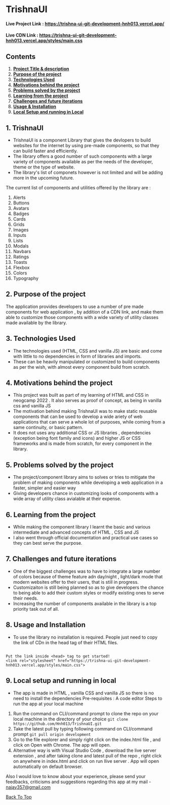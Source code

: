 # TrishnaUI<a name="top"></a>

#### Live Project Link : https://trishna-ui-git-development-hnh013.vercel.app/
#### Live CDN Link : https://trishna-ui-git-development-hnh013.vercel.app/styles/main.css

## Contents

1. **[Project Title & description](#trishnaUI)**
2. **[Purpose of the project](#purpose-of-the-project)**
3. **[Technologies Used](#technologies-used)**
4. **[Motivations behind the project](#motivations-behind-the-project)**
5. **[Problems solved by the project](#problems-solved-by-the-project)**
6. **[Learning from the project](#learning-from-the-project)** 
7. **[Challenges and future iterations](#challenges-and-future-iterations)**
8. **[Usage & Installation](#usage-and-installation)**
9. **[Local Setup and running in Local](#local-setup-and-running-in-local)**

## 1. TrishnaUI<a name="trishnaUI"></a>
* TrishnaUI is a component Library that gives the devlopers to build websites for the internet by using pre-made components, so that they can build faster and efficiently. 
* The library offers a good number of such components with a large variety of components available as per the needs of the developer, theme or the type of website. 
* The library's list of componets however is not limited and will be adding more in the upcoming future. 

The current list of components and utilities offered by the library are :
  
1. Alerts
2. Buttons
3. Avatars
4. Badges
5. Cards 
6. Grids
7. Images
8. Inputs
9. Lists
10. Modals
11. Navbars
12. Ratings
13. Toasts
14. Flexbox
15. Colors
16. Typography

## 2. Purpose of the project<a name="purpose-of-the-project"></a>

The application provides developers to use a number of pre made components for web application , by addition of a CDN link, and make them able to customize those
components with a wide variety of utility classes made available by the library.

## 3. Technologies Used<a name="technologies-used"></a>
* The technologies used (HTML, CSS and vanilla JS) are basic and come with little to no dependencies in form of libraries and imports.
* These can be heavily manipulated or customized to build components as per the wish, with almost every component build from scratch. 

## 4. Motivations behind the project<a name="motivations-behind-the-project"></a>

* This project was built as part of my learning of HTML and CSS in neogcamp 2022 . It also serves as proof of concept, as being in vanilla css and vanilla JS
* The motivation behind making TrishnaUI was to make static reusable components that can be used to develop a wide ariety of web applications that can serve a whole lot of purposes, while coming from a same continuity, or basic pattern.  
* It does not uses any additional CSS or JS libraries , dependencies (exception being font family and icons) and higher JS or CSS frameworks  and is made from scratch, for every component in the library.

## 5. Problems solved by the project<a name="problems-solved-by-the-project"></a>

* The project/component library aims to solves or tries to mitigate the problem of making components while developing a web application in a faster, simpler and easier way
* Giving developers chance in customizing looks of components with a wide array of utility class avialable at their expense.

## 6. Learning from the project<a name="learning-from-the-project"></a>

* While making the component library I learnt the basic and various intermediate and advanced concepts of HTML , CSS and JS 
* I also went through official documentation and practical use cases so they can best serve the purpose.

## 7. Challenges and future iterations<a name="challenges-and-future-iterations"></a>

* One of the biggest challenges was to have to integrate a large number of colors because of theme feature adn day/night , light/dark mode that modern websites offer to their users, that is still in progress.
* Customizaiton is still being planned so as to give developers the chance to being able to add their custom styles or modify existing ones to serve their needs.
* Increasing the number of components available in the library is a top priority task out of all.

## 8. Usage and Installation<a name="usage-and-installation"></a>
* To use the library no installation is required. People just need to copy the link of CDn in the head tag of their HTML files.

```

Put the link inside <head> tag to get started!
<link rel="stylesheet" href="https://trishna-ui-git-development-hnh013.vercel.app/styles/main.css">

```


## 9. Local setup and running in local<a name="local-setup-and-running-in-local"></a>

* The app is made in HTML , vanilla CSS and vanilla JS so there is no need to install the dependencies
Pre-requisites : A code editor
Steps to run the app at your local machine

1. Run the command on CLI/command prompt to clone the repo on your local machine in the directory of your choice
` git clone https://github.com/Hnh013/TrishnaUI.git `
2. Take the latest pull by typing following command on CLI/command prompt
` git pull origin development `
3. Go to the file explorer and simply right click on the index.html file , and click on Open with Chrome. The app will open.
4. Alternative way is with Visual Studio Code , download the live server extension , and after taking clone and latest pull of the repo , right click on anywhere in index.html and click on run llive server . App will open automatically on default browser.

Also I would love to know about your experience, please send your feedbacks, criticisms and suggestions regarding this app at my mail - najay357@gmail.com

[Back To Top](#top)